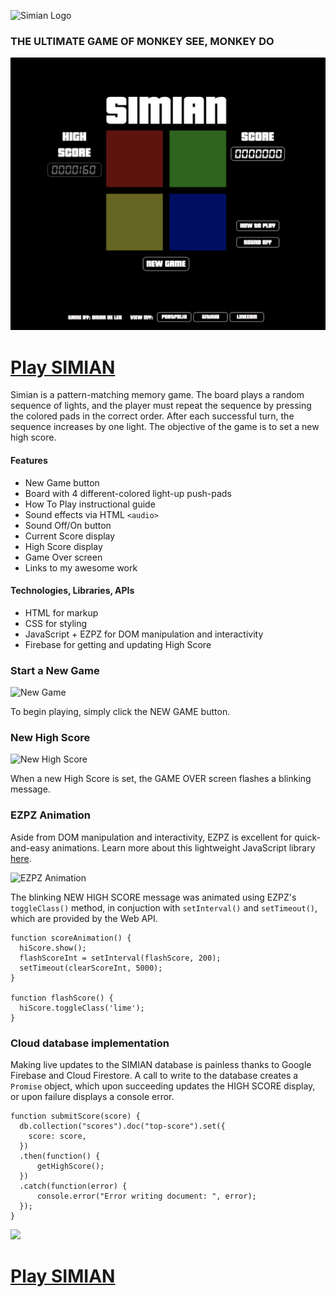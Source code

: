 ![](http://txt-dynamic.cdn.1001fonts.net/txt/dHRmLjE1OC4wMDAwMDAuVTBsTlNVRk8uMgAA/pricedown.black.png "Simian Logo")
### THE ULTIMATE GAME OF MONKEY SEE, MONKEY DO
![](/assets/images/simian_screen_01.png)

# **[Play SIMIAN](https://omardeleo.github.io/simian/ "Play SIMIAN")**

Simian is a pattern-matching memory game. The board plays a random sequence of lights, and the player must repeat the sequence by pressing the colored pads in the correct order. After each successful turn, the sequence increases by one light. The objective of the game is to set a new high score.

#### **Features**
* New Game button
* Board with 4 different-colored light-up push-pads
* How To Play instructional guide
* Sound effects via HTML `<audio>`
* Sound Off/On button
* Current Score display
* High Score display
* Game Over screen
* Links to my awesome work

#### **Technologies, Libraries, APIs**
* HTML for markup
* CSS for styling
* JavaScript + EZPZ for DOM manipulation and interactivity
* Firebase for getting and updating High Score

### Start a New Game
![](https://media.giphy.com/media/42AFZTmJMhcVPBSgXG/giphy.gif "New Game")

To begin playing, simply click the NEW GAME button.

### New High Score
![](https://media.giphy.com/media/1MXuVWQys4IuvM4COr/giphy.gif "New High Score")

When a new High Score is set, the GAME OVER screen flashes a blinking message.

### EZPZ Animation
Aside from DOM manipulation and interactivity, EZPZ is excellent for quick-and-easy animations. Learn more about this lightweight JavaScript library [here](https://www.github.com/omardeleo/ezpz "EZPZ").

![](https://media.giphy.com/media/B2NgoeEz7o1qAAXxbe/giphy.gif "EZPZ Animation")

The blinking NEW HIGH SCORE message was animated using EZPZ's `toggleClass()` method, in conjuction with `setInterval()` and `setTimeout()`, which are provided by the Web API.
```  
function scoreAnimation() {
  hiScore.show();
  flashScoreInt = setInterval(flashScore, 200);
  setTimeout(clearScoreInt, 5000);
}

function flashScore() {
  hiScore.toggleClass('lime');
}

```

### Cloud database implementation
Making live updates to the SIMIAN database is painless thanks to Google Firebase and Cloud Firestore. A call to write to the database creates a `Promise` object, which upon succeeding updates the HIGH SCORE display, or upon failure displays a console error.

```
function submitScore(score) {
  db.collection("scores").doc("top-score").set({
    score: score,
  })
  .then(function() {
      getHighScore();
  })
  .catch(function(error) {
      console.error("Error writing document: ", error);
  });
}
```

![](https://naturescrusaders.files.wordpress.com/2009/08/monkeymirror.jpg)

# **[Play SIMIAN](https://omardeleo.github.io/simian/ "Play SIMIAN")**
